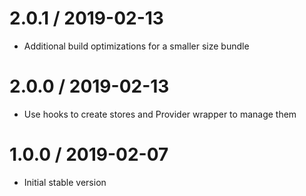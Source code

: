 # 2.0.1 / 2019-02-13

- Additional build optimizations for a smaller size bundle

# 2.0.0 / 2019-02-13

- Use hooks to create stores and Provider wrapper to manage them

# 1.0.0 / 2019-02-07

- Initial stable version
